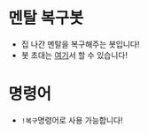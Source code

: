 # 멘탈 복구봇
* 집 나간 멘탈을 복구해주는 봇입니다!
* 봇 초대는 [여기](https://discord.com/api/oauth2/authorize?client_id=1111591044048486461&permissions=8&scope=bot)서 할 수 있습니다!

# 명령어
* `!복구`명령어로 사용 가능합니다!
